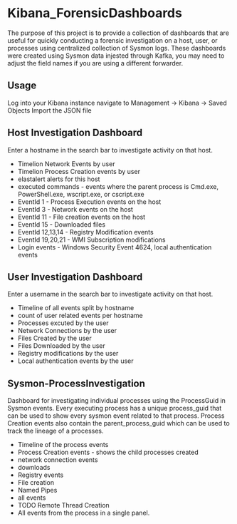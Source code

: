 # Kibana_ForensicDashboards
The purpose of this project is to provide a collection of dashboards that are useful for quickly conducting a forensic investigation on a host, user, or processes using centralized collection of Sysmon logs. These dashboards were created using Sysmon data injested through Kafka, you may need to adjust the field names if you are using a different forwarder.

## Usage
Log into your Kibana instance navigate to Management -> Kibana -> Saved Objects
Import the JSON file

## Host Investigation Dashboard
Enter a hostname in the search bar to investigate activity on that host.
* Timelion Network Events by user 
* Timelion Process Creation events by user 
* elastalert alerts for this host
* executed commands - events where the parent process is Cmd.exe, PowerShell.exe, wscript.exe, or cscript.exe
* EventId 1 - Process Execution events on the host
* EventId 3 - Network events on the host
* EventId 11 - File creation events on the host
* EventId 15 - Downloaded files
* EventId 12,13,14 - Registry Modification events
* EventId 19,20,21 - WMI Subscription modifications
* Login events - Windows Security Event 4624, local authentication events

## User Investigation Dashboard
Enter a username in the search bar to investigate activity on that host.
* Timeline of all events split by hostname
* count of user related events per hostname
* Processes excuted by the user
* Network Connections by the user
* Files Created by the user
* Files Downloaded by the user
* Registry modifications by the user
* Local authentication events by the user

## Sysmon-ProcessInvestigation
Dashboard for investigating individual processes using the ProcessGuid in Sysmon events. Every executing process has a unique process_guid that can be used to show every sysmon event related to that process. Process Creation events also contain the parent_process_guid which can be used to track the lineage of a processes.
* Timeline of the process events
* Process Creation events - shows the child processes created
* network connection events
* downloads
* Registry events
* File creation
* Named Pipes
* all events
* TODO Remote Thread Creation
* All events from the process in a single panel.
